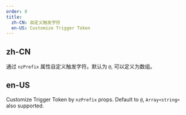 ```yaml
---
order: 8
title:
  zh-CN: 自定义触发字符
  en-US: Customize Trigger Token
---
```


## zh-CN

通过 `nzPrefix` 属性自定义触发字符。默认为 `@`, 可以定义为数组。

## en-US

Customize Trigger Token by `nzPrefix` props. Default to `@`, `Array<string>` also supported.

